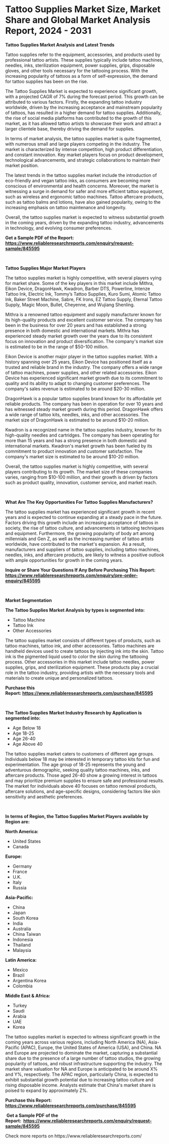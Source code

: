 <p><h1>Tattoo Supplies Market Size, Market Share and Global Market Analysis Report, 2024 - 2031</h1></p><p><strong>Tattoo Supplies Market Analysis and Latest Trends</strong></p>
<p><p>Tattoo supplies refer to the equipment, accessories, and products used by professional tattoo artists. These supplies typically include tattoo machines, needles, inks, sterilization equipment, power supplies, grips, disposable gloves, and other tools necessary for the tattooing process. With the increasing popularity of tattoos as a form of self-expression, the demand for tattoo supplies has been on the rise.</p><p>The Tattoo Supplies Market is expected to experience significant growth, with a projected CAGR of 7% during the forecast period. This growth can be attributed to various factors. Firstly, the expanding tattoo industry worldwide, driven by the increasing acceptance and mainstream popularity of tattoos, has resulted in a higher demand for tattoo supplies. Additionally, the rise of social media platforms has contributed to the growth of this market, as it has allowed tattoo artists to showcase their work and attract a larger clientele base, thereby driving the demand for supplies.</p><p>In terms of market analysis, the tattoo supplies market is quite fragmented, with numerous small and large players competing in the industry. The market is characterized by intense competition, high product differentiation, and constant innovation. Key market players focus on product development, technological advancements, and strategic collaborations to maintain their market position.</p><p>The latest trends in the tattoo supplies market include the introduction of eco-friendly and vegan tattoo inks, as consumers are becoming more conscious of environmental and health concerns. Moreover, the market is witnessing a surge in demand for safer and more efficient tattoo equipment, such as wireless and ergonomic tattoo machines. Tattoo aftercare products, such as tattoo balms and lotions, have also gained popularity, owing to the increasing emphasis on tattoo maintenance and longevity.</p><p>Overall, the tattoo supplies market is expected to witness substantial growth in the coming years, driven by the expanding tattoo industry, advancements in technology, and evolving consumer preferences.</p></p>
<p><strong>Get a Sample PDF of the Report:&nbsp; <a href="https://www.reliableresearchreports.com/enquiry/request-sample/845595">https://www.reliableresearchreports.com/enquiry/request-sample/845595</a></strong></p>
<p>&nbsp;</p>
<p><strong>Tattoo Supplies Major Market Players</strong></p>
<p><p>The tattoo supplies market is highly competitive, with several players vying for market share. Some of the key players in this market include Mithra, Eikon Device, DragonHawk, Kwadron, Barber DTS, Powerline, Intenze Tattoo Ink, Electric Ink, Tommy’s Tattoo Supplies, Kuro Sumi, Atomic Tattoo Ink, Baker Street Machine, Sabre, FK Irons, EZ Tattoo Supply, Eternal Tattoo Supply, Magic Moon, Bullet, Cheyenne, and Wujiang Shenling.</p><p>Mithra is a renowned tattoo equipment and supply manufacturer known for its high-quality products and excellent customer service. The company has been in the business for over 20 years and has established a strong presence in both domestic and international markets. Mithra has experienced steady market growth over the years due to its consistent focus on innovation and product diversification. The company's market size is estimated to be in the range of $50-100 million.</p><p>Eikon Device is another major player in the tattoo supplies market. With a history spanning over 25 years, Eikon Device has positioned itself as a trusted and reliable brand in the industry. The company offers a wide range of tattoo machines, power supplies, and other related accessories. Eikon Device has experienced significant market growth due to its commitment to quality and its ability to adapt to changing customer preferences. The company's sales revenue is estimated to be around $20-30 million.</p><p>DragonHawk is a popular tattoo supplies brand known for its affordable yet reliable products. The company has been in operation for over 10 years and has witnessed steady market growth during this period. DragonHawk offers a wide range of tattoo kits, needles, inks, and other accessories. The market size of DragonHawk is estimated to be around $10-20 million.</p><p>Kwadron is a recognized name in the tattoo supplies industry, known for its high-quality needles and cartridges. The company has been operating for more than 15 years and has a strong presence in both domestic and international markets. Kwadron's market growth has been fueled by its commitment to product innovation and customer satisfaction. The company's market size is estimated to be around $10-20 million.</p><p>Overall, the tattoo supplies market is highly competitive, with several players contributing to its growth. The market size of these companies varies, ranging from $10-100 million, and their growth is driven by factors such as product quality, innovation, customer service, and market reach.</p></p>
<p>&nbsp;</p>
<p><strong>What Are The Key Opportunities For Tattoo Supplies Manufacturers?</strong></p>
<p><p>The tattoo supplies market has experienced significant growth in recent years and is expected to continue expanding at a steady pace in the future. Factors driving this growth include an increasing acceptance of tattoos in society, the rise of tattoo culture, and advancements in tattooing techniques and equipment. Furthermore, the growing popularity of body art among millennials and Gen Z, as well as the increasing number of tattoo artists worldwide, have contributed to the market's expansion. As a result, manufacturers and suppliers of tattoo supplies, including tattoo machines, needles, inks, and aftercare products, are likely to witness a positive outlook with ample opportunities for growth in the coming years.</p></p>
<p><strong>Inquire or Share Your Questions If Any Before Purchasing This Report: <a href="https://www.reliableresearchreports.com/enquiry/pre-order-enquiry/845595">https://www.reliableresearchreports.com/enquiry/pre-order-enquiry/845595</a></strong></p>
<p>&nbsp;</p>
<p><strong>Market Segmentation</strong></p>
<p><strong>The Tattoo Supplies Market Analysis by types is segmented into:</strong></p>
<p><ul><li>Tattoo Machine</li><li>Tattoo Ink</li><li>Other Accessories</li></ul></p>
<p><p>The tattoo supplies market consists of different types of products, such as tattoo machines, tattoo ink, and other accessories. Tattoo machines are handheld devices used to create tattoos by injecting ink into the skin. Tattoo ink is the pigmented liquid used to color the skin during the tattooing process. Other accessories in this market include tattoo needles, power supplies, grips, and sterilization equipment. These products play a crucial role in the tattoo industry, providing artists with the necessary tools and materials to create unique and personalized tattoos.</p></p>
<p><strong>Purchase this Report:&nbsp;<a href="https://www.reliableresearchreports.com/purchase/845595">https://www.reliableresearchreports.com/purchase/845595</a></strong></p>
<p>&nbsp;</p>
<p><strong>The Tattoo Supplies Market Industry Research by Application is segmented into:</strong></p>
<p><ul><li>Age Below 18</li><li>Age 18-25</li><li>Age 26-40</li><li>Age Above 40</li></ul></p>
<p><p>The tattoo supplies market caters to customers of different age groups. Individuals below 18 may be interested in temporary tattoo kits for fun and experimentation. The age group of 18-25 represents the young and adventurous demographic, seeking quality tattoo machines, inks, and aftercare products. Those aged 26-40 show a growing interest in tattoos and may prioritize premium supplies to ensure safe and professional results. The market for individuals above 40 focuses on tattoo removal products, aftercare solutions, and age-specific designs, considering factors like skin sensitivity and aesthetic preferences.</p></p>
<p>&nbsp;</p>
<p><strong>In terms of Region, the Tattoo Supplies Market Players available by Region are:</strong></p>
<p>
    <p> <strong> North America: </strong>
        <ul>
            <li>United States</li>
            <li>Canada</li>
        </ul>
        </p> 
    <p> <strong> Europe: </strong>
        <ul>
            <li>Germany</li>
            <li>France</li>
            <li>U.K.</li>
            <li>Italy</li>
            <li>Russia</li>
        </ul>
        </p> 
    <p> <strong> Asia-Pacific: </strong>
        <ul>
            <li>China</li>
            <li>Japan</li>
            <li>South Korea</li>
            <li>India</li>
            <li>Australia</li>
            <li>China Taiwan</li>
            <li>Indonesia</li>
            <li>Thailand</li>
            <li>Malaysia</li>
        </ul>
        </p> 
    <p> <strong> Latin America: </strong>
        <ul>
            <li>Mexico</li>
            <li>Brazil</li>
            <li>Argentina Korea</li>
            <li>Colombia</li>
        </ul>
        </p> 
    <p> <strong> Middle East & Africa: </strong>
        <ul>
            <li>Turkey</li>
            <li>Saudi</li>
            <li>Arabia</li>
            <li>UAE</li>
            <li>Korea</li>
        </ul>
    </p>
    </p>
<p><p>The tattoo supplies market is expected to witness significant growth in the coming years across various regions, including North America (NA), Asia-Pacific (APAC), Europe, the United States of America (USA), and China. NA and Europe are projected to dominate the market, capturing a substantial share due to the presence of a large number of tattoo studios, the growing popularity of tattoos, and robust infrastructure supporting the industry. The market share valuation for NA and Europe is anticipated to be around X% and Y%, respectively. The APAC region, particularly China, is expected to exhibit substantial growth potential due to increasing tattoo culture and rising disposable income. Analysts estimate that China's market share is poised to expand by approximately Z%.</p></p>
<p><strong>Purchase this Report: <a href="https://www.reliableresearchreports.com/purchase/845595">https://www.reliableresearchreports.com/purchase/845595</a></strong></p>
<p>&nbsp;<strong>Get a Sample PDF of the Report:&nbsp;&nbsp;<a href="https://www.reliableresearchreports.com/enquiry/request-sample/845595">https://www.reliableresearchreports.com/enquiry/request-sample/845595</a></strong></p>
<p><strong></strong></p>
<p>Check more reports on https://www.reliableresearchreports.com/</p>